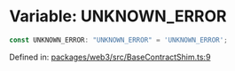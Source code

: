 # Variable: UNKNOWN\_ERROR

```ts
const UNKNOWN_ERROR: "UNKNOWN_ERROR" = 'UNKNOWN_ERROR';
```

Defined in: [packages/web3/src/BaseContractShim.ts:9](https://github.com/towns-protocol/towns/blob/0db1fd0ac7258e8db8cedfb6183e8eade8284fa1/packages/web3/src/BaseContractShim.ts#L9)
